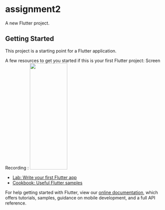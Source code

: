 # assignment2

A new Flutter project.

## Getting Started

This project is a starting point for a Flutter application.

A few resources to get you started if this is your first Flutter project:
Screen Recording : 
<img src="assets\20220122_131310.gif" width="120" height="340" />

- [Lab: Write your first Flutter app](https://flutter.dev/docs/get-started/codelab)
- [Cookbook: Useful Flutter samples](https://flutter.dev/docs/cookbook)

For help getting started with Flutter, view our
[online documentation](https://flutter.dev/docs), which offers tutorials,
samples, guidance on mobile development, and a full API reference.
